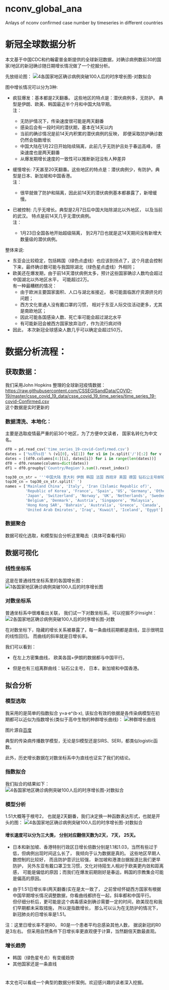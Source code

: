 # nconv_global_ana
Anlays of nconv confirmed case number by timeseries in different countries  
# 新冠全球数据分析
本文基于中国CDC和约翰霍普金斯提供的全球新冠数据，对确诊病例数前30的国家/地区的新冠确诊随日期增长情况做了一个挖掘分析。

先放结论图：
![4各国家地区确诊病例突破100人后的时序增长图-对数拟合](img/4-1各国家地区确诊病例突破100人后的时序增长图-对数拟合2.png)

图中增长情况可以分为3种:
- 疯狂爆发：基本都是2天翻番。 这些地区的特点是：潜伏病例多，无防护。
  典型是伊朗、欧美、韩国最近半个月和中国大陆早期。  
  注：
  - 无防护情况下，传染速度很可能是两天翻番
  - 感染后会有一段时间的潜伏期，基本在14天以内
  - 当前的确诊情况是前14天内积累的潜伏病例的反映， 即便采取防护确诊数仍然会指数增长
  - 中国大陆在1月22日开始陆续隔离，此前几乎无防护且处于春运高峰， 感染速度也是两天翻番
  - 从爆发期增长速度的一致性可以推断新冠没有人种差异
  
- 缓慢增长: 7天甚至20天翻番。这些地区的特点是：潜伏病例少，有防护。典型是日本、新加坡和中国香港。    
注：
    - 很早就做了防护和隔离，因此前14天的潜伏病例基本都暴露了，新增缓慢。

- 已被控制: 几乎无增长。典型是2月7日后中国大陆除湖北以外地区， 以及当前的武汉。
  特点是前14天几乎无潜伏病例。   
  注：
  - 1月23日全国各地开始超级隔离， 到2月7日也就是这14天期间没有新增大数量级的潜伏病例。
  

整体来说:
- 东亚会比较稳定，包括韩国（绿色点虚线）也应该到拐点了，这个月底会控制下来，最终确诊数可能与我国除湖北（绿色星点虚线）外相同；    
- 欧美还在爆发期，由于前14天潜伏病例太多，预计这些国家确诊人数均会超过中国湖北以外地区水平， 可能超过2万。    
有一种最糟糕的情况： 
    - 由于欧洲主要国家面积、人口与湖北省接近， 极可能面临医疗资源挤兑的问题；
    - 西方文化普通人没有戴口罩的习惯， 相对于东亚人际交往活动更多，尤其是南欧地区；
    - 因此可能各国感染人数、死亡率可能会超过湖北水平
    - 有可能新冠会被西方国家放弃治疗，作为流行病对待 
 - 因此， 本次新冠全球感染人数几乎可以确定会超过50万。
 

# 数据分析流程：
## 获取数据：
我们采用John Hopkins 整理的全球新冠疫情数据：https://raw.githubusercontent.com/CSSEGISandData/COVID-19/master/csse_covid_19_data/csse_covid_19_time_series/time_series_19-covid-Confirmed.csv    
这个数据是实时更新的
​
### 数据清洗、本地化：
主要是选取疫情最严重的前30个地区，为了方便中文读者， 国家名转化为中文名。
```python
df0 = pd.read_csv('time_series_19-covid-Confirmed.csv')
dates = ['%s月%s日' % (v1[0], v1[1]) for v1 in [v.split('/')[:2] for v in df0.columns[4:]]]
dates = [(df0.columns[4:][i], dates[i]) for i in range(len(dates))]
df0 = df0.rename(columns=dict(dates))
df1 = df0.groupby('Country/Region').sum().reset_index()

top30_cn_str = '''中国大陆 意大利 伊朗 韩国 法国 西班牙 美国 德国 钻石公主号邮轮 日本 瑞士 挪威 英国 荷兰 瑞典 比利时 丹麦 奥地利 新加坡 马来西亚 香港特别行政区 巴林王国 澳大利亚 希腊 加拿大 阿联酋 伊拉克 科威特 冰岛 埃及'''
top30_cn = top30_cn_str.split(' ')
names = ['Mainland China', 'Italy', 'Iran (Islamic Republic of)',
         'Republic of Korea', 'France', 'Spain', 'US', 'Germany', 'Others',
         'Japan', 'Switzerland', 'Norway', 'UK', 'Netherlands', 'Sweden',
         'Belgium', 'Denmark', 'Austria', 'Singapore', 'Malaysia',
         'Hong Kong SAR', 'Bahrain', 'Australia', 'Greece', 'Canada',
         'United Arab Emirates', 'Iraq', 'Kuwait', 'Iceland', 'Egypt']
```

### 数据聚合
数据可视化选取，和模型拟合分析这里略去（具体可查看代码）

## 数据可视化
### 线性坐标系
这是在普通线性坐标系里的各国增长图：
![1各国家地区确诊病例突破100人后的时序增长图](img/1各国家地区确诊病例突破100人后的时序增长图.png)

### 对数坐标系

普通坐标系中很难看出关联， 我们试一下对数坐标系，可以挖掘不少insight：
![2各国家地区确诊病例突破100人后的时序增长图-对数](img/2各国家地区确诊病例突破100人后的时序增长图-对数.png)

在对数坐标下，隐藏的增长关系被暴露了，每一条曲线前期都是直线，显示很明显的线性回归。
而曲线的斜率就是日增长率。

我们可以看到：

- 在左上方密集曲线， 欧美各国+伊朗的数据都与中国平行。

- 但是也有三组离群曲线：钻石公主号， 日本，新加坡和中国香港。


## 拟合分析
### 模型选取
我采用的是简单的指数拟合 y=a·e^(b·x), 该拟合有效的依据是各传染病模型在初期都可以近似为指数增长(类似于高中生物的种群增长曲线)：
![种群增长曲线](img/种群增长曲线.jpg)   

图片源自[百度](https://bkimg.cdn.bcebos.com/pic/78310a55b319ebc4f14ae9a08e26cffc1e1716dc?x-bce-process=image/resize,m_lfit,w_268,limit_1/format,f_jpg)

典型的传染病传播数学模型，无论是SI模型还是SIRS、SERI，都类似logistic函数。

此外，历史增长数据在对数坐标系中为直线也证实了我们的结论。

### 指数拟合
我们拟合的结果如下：
![4各国家地区确诊病例突破100人后的时序增长图-对数拟合](img/4各国家地区确诊病例突破100人后的时序增长图-对数拟合.png)

### 模型分析
1.51大概等于根号2， 也就是2天翻番，我们决定换一种函数表达形式，也就是开头的图：
![4各国家地区确诊病例突破100人后的时序增长图-对数拟合](img/4-1各国家地区确诊病例突破100人后的时序增长图-对数拟合2.png)

#### 增长速度可以分为三大类， 分别对应翻倍天数为2天， 7天， 25天。

- 日本和新加坡、香港特别行政区日增长倍数分别是1.1和1.03，当然有些过于低，但病例出现时间这么长了，
我倾向于认为数据是真的。
这些地区早期人数控制的比较好， 而且防护意识比较强， 
新加坡和港澳台据报道比我们更早防护， 另外东亚有戴口罩卫生习惯，文化对待陌生人相对于欧美更内敛和距离感，
可能是偏低的原因；而我们在爆发前期刚好是春运，韩国的宗教集会可能是偏高的原因。


- 由于1.51日增长率(两天翻番)实在是太一致了， 之前曾经怀疑西方国家有根据中国早期增长情况调整数据，你看曲线都挤在一起，斜率都和中国平行。    
但仔细分析后，更可能是这个病毒感染到确诊需要一定的时间，欧美现在和我们早期都未采取措施， 所以是指数增长，
那么可以认为在无防护的情况下，新冠肺炎的日增长率是1.51。

注：这里日增长率不是R0， R0是一个患者平均总感染其他人数， 据说新冠的R0是3左右。
但采用自然条件下日增长率更直观便于计算，当然翻倍天数最直观。


### 增长趋势
- 韩国（绿色星号点）有变缓趋势
- 其他国家还是一条直线

# 
本文也可以看成一个典型的数据分析案例。欢迎感兴趣的读者深入挖掘。
